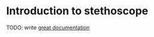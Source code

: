 # Introduction to stethoscope

TODO: write [great documentation](http://jacobian.org/writing/what-to-write/)
